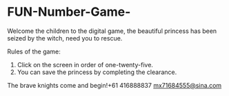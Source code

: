 # FUN-Number-Game-
Welcome the children to the digital game, the beautiful princess has been seized by the witch, need you to rescue.

Rules of the game:
1. Click on the screen in order of one-twenty-five.
2. You can save the princess by completing the clearance.

The brave knights come and begin!+61 416888837 mx71684555@sina.com
